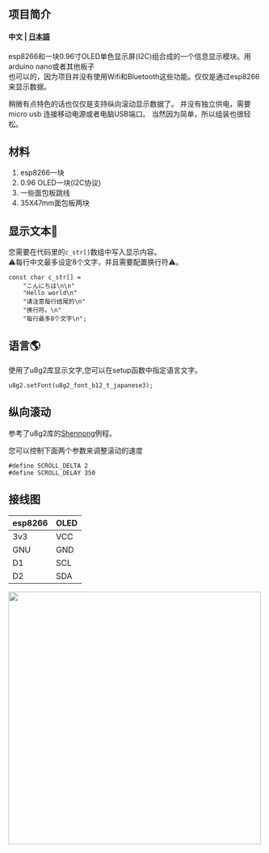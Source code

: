 项目简介
-------
#### 中文 | [日本語](https://github.com/hanchengxu/hanchengxu/blob/main/README-ja.md) 

esp8266和一块0.96寸OLED单色显示屏(I2C)组合成的一个信息显示模块。用arduino nano或者其他板子  
也可以的，因为项目并没有使用Wifi和Bluetooth这些功能。仅仅是通过esp8266来显示数据。

稍微有点特色的话也仅仅是支持纵向滚动显示数据了。
并没有独立供电，需要micro usb 连接移动电源或者电脑USB端口。
当然因为简单，所以组装也很轻松。


## 材料
1. esp8266一块
2. 0.96 OLED一块(I2C协议)
3. 一些面包板跳线
4. 35X47mm面包板两块

## 显示文本📃
您需要在代码里的`c_str[]`数组中写入显示内容。  
⚠️每行中文最多设定8个文字，并且需要配置换行符⚠️。  
```
const char c_str[] = 
    "こんにちは\n\n"
    "Hello world\n"
    "请注意每行结尾的\n"
    "换行符。\n"
    "每行最多8个文字\n";
```
## 语言🌎
使用了u8g2库显示文字,您可以在setup函数中指定语言文字。
```
u8g2.setFont(u8g2_font_b12_t_japanese3);
```

## 纵向滚动
参考了u8g2库的[Shennong](https://github.com/olikraus/u8g2/blob/master/sys/arduino/u8g2_full_buffer/Shennong/Shennong.ino)例程。

您可以控制下面两个参数来调整滚动的速度
```
#define SCROLL_DELTA 2
#define SCROLL_DELAY 350
```
## 接线图

| esp8266 | OLED |
----|---- 
| 3v3 | VCC |
| GNU | GND |
| D1 | SCL |
| D2 | SDA |  
<img src="https://github.com/hanchengxu/messageCard/blob/main/3c10c88870aa0de9324506aeea43fad.jpg" width="500px" alt="" align=center />  

